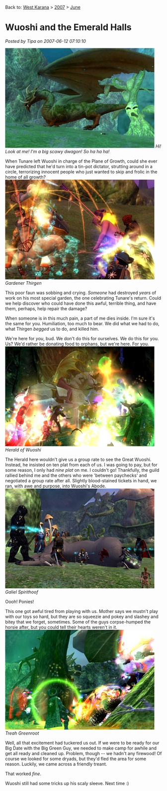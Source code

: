 Back to: [West Karana](/posts/westkarana.md) > [2007](/posts/2007/westkarana.md) > [June](./westkarana.md)
# Wuoshi and the Emerald Halls

*Posted by Tipa on 2007-06-12 07:10:10*

![eq2_000070.jpg](../../../uploads/2007/06/eq2_000070.jpg)
*Hi! Look at me! I'm a big scawy dwagon! So ha ha ha!*


When Tunare left Wuoshi in charge of the Plane of Growth, could she ever have predicted that he'd turn into a tin-pot dictator, strutting around in a circle, terrorizing innocent people who just wanted to skip and frolic in the home of all growth?
![eq2_000040.jpg](../../../uploads/2007/06/eq2_000040.jpg)
*Gardener Thirgen*


This poor faun was sobbing and crying. *Someone* had destroyed *years* of work on his most special garden, the one celebrating Tunare's return. Could we help discover who could have done this awful, terrible thing, and have them, perhaps, help repair the damage?

When someone is in this much pain, a part of me dies inside. I'm sure it's the same for you. Humiliation, too much to bear. We did what we had to do, what Thirgen *begged* us to do, and killed him.

We're here for *you*, bud. We don't do this for ourselves. We do this for you. Us? We'd rather be donating food to orphans, but we're here. For you.
![eq2_000050.jpg](../../../uploads/2007/06/eq2_000050.jpg)
*Herald of Wuoshi*


The Herald here wouldn't give us a group rate to see the Great Wuoshi. Instead, he insisted on ten plat from each of us. I was going to pay, but for some reason, I only had *nine plat* on me. I couldn't go! Thankfully, the guild rallied behind me and the others who were 'between paychecks' and negotiated a group rate after all. Slightly blood-stained tickets in hand, we ran, with awe and purpose, into Wuoshi's Abode.
![eq2_000060.jpg](../../../uploads/2007/06/eq2_000060.jpg)
*Galiel Spirithoof*


Oooh! Ponies!

This one got awful tired from playing with us. Mother says we mustn't play with our toys so hard, but they are so squeezie and pokey and slashey and bitey that we forget, sometimes. Some of the guys corpse-humped the horsie after, but you could tell their hearts weren't in it.
![eq2_000066.jpg](../../../uploads/2007/06/eq2_000066.jpg)
*Treah Greenroot*


Well, all that excitement had tuckered us out. If we were to be ready for our Big Date with the Big Green Guy, we needed to make camp for awhile and get all ready and cleaned up. Problem, though -- we hadn't any firewood! Of course we looked for some dryads, but they'd fled the area for some reason. Luckily, we came across a friendly treant.

That worked *fine*.

Wuoshi still had some tricks up his scaly sleeve. Next time :)
